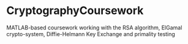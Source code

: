 # CryptographyCoursework
MATLAB-based coursework working with the RSA algorithm, ElGamal crypto-system, Diffie-Helmann Key Exchange and primality testing
